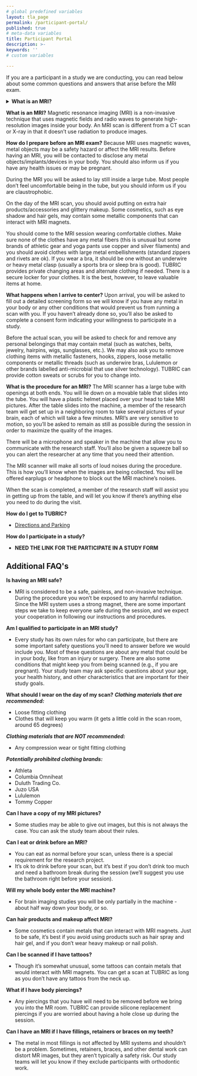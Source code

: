```yaml
---
# global predefined variables
layout: tla_page
permalink: /participant-portal/
published: true
# meta-data variables
title: Participant Portal
description: >-
keywords: ''
# custom variables

---
```

If you are a participant in a study we are conducting, you can read below about some common questions and answers that arise before the MRI exam.

<details>
  <summary><strong>What is an MRI?</strong></summary>
<p>Magnetic resonance imaging (MRI) is a non-invasive technique that uses magnetic fields and radio waves to generate high-resolution images inside your body. An MRI scan is different from a CT scan or X-ray in that it doesn’t use radiation to produce images.</p>
</details>


**What is an MRI?**
Magnetic resonance imaging (MRI) is a non-invasive technique that uses magnetic fields and radio waves to generate high-resolution images inside your body. An MRI scan is different from a CT scan or X-ray in that it doesn’t use radiation to produce images.

**How do I prepare before an MRI exam?**
Because MRI uses magnetic waves, metal objects may be a safety hazard or affect the MRI results. Before having an MRI, you will be contacted to disclose any metal objects/implants/devices in your body. You should also inform us if you have any health issues or may be pregnant.

During the MRI you will be asked to lay still inside a large tube. Most people don’t feel uncomfortable being in the tube, but you should inform us if you are claustrophobic.

On the day of the MRI scan, you should avoid putting on extra hair products/accessories and glittery makeup. Some cosmetics, such as eye shadow and hair gels, may contain some metallic components that can interact with MRI magnets.

You should come to the MRI session wearing comfortable clothes. Make sure none of the clothes have any metal fibers (this is unusual but some brands of athletic gear and yoga pants use copper and silver filaments) and you should avoid clothes with large metal embellishments (standard zippers and rivets are ok). If you wear a bra, it should be one without an underwire or heavy metal clasp (usually a sports bra or sleep bra is good). TUBRIC provides private changing areas and alternate clothing if needed. There is a secure locker for your clothes. It is the best, however, to leave valuable items at home.

**What happens when I arrive to center?**
Upon arrival, you will be asked to fill out a detailed screening form so we will know if you have any metal in your body or any other conditions that would prevent us from running a scan with you. If you haven’t already done so, you’ll also be asked to complete a consent form indicating your willingness to participate in a study.

Before the actual scan, you will be asked to check for and remove any personal belongings that may contain metal (such as watches, belts, jewelry, hairpins, wigs, sunglasses, etc.). We may also ask you to remove clothing items with metallic fasteners, hooks, zippers, loose metallic components or metallic threads (such as underwire bras, Lululemon or other brands labelled anti-microbial that use silver technology). TUBRIC can provide cotton sweats or scrubs for you to change into.

**What is the procedure for an MRI?**
The MRI scanner has a large tube with openings at both ends. You will lie down on a movable table that slides into the tube. You will have a plastic helmet placed over your head to take MRI pictures. After the table slides into the machine, a member of the research team will get set up in a neighboring room to take several pictures of your brain, each of which will take a few minutes. MRI’s are very sensitive to motion, so you’ll be asked to remain as still as possible during the session in order to maximize the quality of the images.
 
There will be a microphone and speaker in the machine that allow you to communicate with the research staff. You’ll also be given a squeeze ball so you can alert the researcher at any time that you need their attention.

The MRI scanner will make all sorts of loud noises during the procedure. This is how you’ll know when the images are being collected. You will be offered earplugs or headphone to block out the MRI machine’s noises.

When the scan is completed, a member of the research staff will assist you in getting up from the table, and will let you know if there’s anything else you need to do during the visit.

**How do I get to TUBRIC?**
- [Directions and Parking](https://develop.cla.temple.edu/temple-university-brain-research-imaging-center/contact-us/)

**How do I participate in a study?**
- **NEED THE LINK FOR THE PARTICIPATE IN A STUDY FORM**

## Additional FAQ's

**Is having an MRI safe?**
- MRI is considered to be a safe, painless, and non-invasive technique. During the procedure you won’t be exposed to any harmful radiation. Since the MRI system uses a strong magnet, there are some important steps we take to keep everyone safe during the session, and we expect your cooperation in following our instructions and procedures.

**Am I qualified to participate in an MRI study?**
- Every study has its own rules for who can participate, but there are some important safety questions you’ll need to answer before we would include you. Most of these questions are about any metal that could be in your body, like from an injury or surgery. There are also some conditions that might keep you from being scanned (e.g., if you are pregnant). Your study team may ask specific questions about your age, your health history, and other characteristics that are important for their study goals.

**What should I wear on the day of my scan?**
**_Clothing materials that are recommended:_**
- Loose fitting clothing
- Clothes that will keep you warm (it gets a little cold in the scan room, around 65 degrees)

**_Clothing materials that are NOT recommended:_**
- Any compression wear or tight fitting clothing

**_Potentially prohibited clothing brands:_**
- Athleta
- Columbia Omniheat
- Duluth Trading Co.
- Juzo USA
- Lululemon
- Tommy Copper

**Can I have a copy of my MRI pictures?**
- Some studies may be able to give out images, but this is not always the case. You can ask the study team about their rules.

**Can I eat or drink before an MRI?**
- You can eat as normal before your scan, unless there is a special requirement for the research project.
- It’s ok to drink before your scan, but it’s best if you don’t drink too much and need a bathroom break during the session (we’ll suggest you use the bathroom right before your session).

**Will my whole body enter the MRI machine?**
- For brain imaging studies you will be only partially in the machine - about half way down your body, or so.

**Can hair products and makeup affect MRI?**
- Some cosmetics contain metals that can interact with MRI magnets. Just to be safe, it’s best if you avoid using products such as hair spray and hair gel, and if you don’t wear heavy makeup or nail polish.

**Can I be scanned if I have tattoos?**
- Though it’s somewhat unusual, some tattoos can contain metals that would interact with MRI magnets. You can get a scan at TUBRIC as long as you don’t have any tattoos from the neck up.

**What if I have body piercings?**
- Any piercings that you have will need to be removed before we bring you into the MR room. TUBRIC can provide silicone replacement piercings if you are worried about having a hole close up during the session.

**Can I have an MRI if I have fillings, retainers or braces on my teeth?**
- The metal in most fillings is not affected by MRI systems and shouldn’t be a problem. Sometimes, retainers, braces, and other dental work can distort MR images, but they aren’t typically a safety risk. Our study teams will let you know if they exclude participants with orthodontic work.
